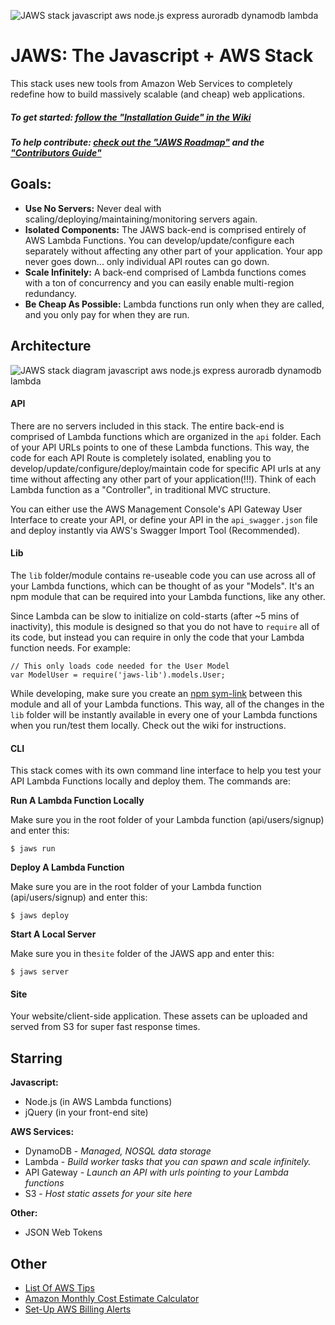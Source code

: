 ![JAWS stack javascript aws node.js express auroradb dynamodb lambda](https://github.com/servant-app/JAWS/blob/master/site/public/img/jaws_logo_javascript_aws.png)

JAWS: The Javascript + AWS Stack
=================================

This stack uses new tools from Amazon Web Services to completely redefine how to build massively scalable (and cheap) web applications.  

##### To get started: [follow the "Installation Guide" in the Wiki](https://github.com/servant-app/JAWS/wiki/JAWS-Installation)
#####  To help contribute: [check out the "JAWS Roadmap"](https://trello.com/b/tYOrT6nA/jaws-roadmap) and the ["Contributors Guide"](https://github.com/jaws-stack/JAWS/blob/master/CONTRIBUTING.md)


## Goals:

 - **Use No Servers:** Never deal with scaling/deploying/maintaining/monitoring servers again.
 -  **Isolated Components:** The JAWS back-end is comprised entirely of AWS Lambda Functions.  You can develop/update/configure each separately without affecting any other part of your application.  Your app never goes down...  only individual API routes can go down.
 - **Scale Infinitely:**  A back-end comprised of Lambda functions comes with a ton of concurrency and you can easily enable multi-region redundancy.
 - **Be Cheap As Possible:**  Lambda functions run only when they are called, and you only pay for when they are run.


## Architecture

![JAWS stack diagram javascript aws node.js express auroradb dynamodb lambda](https://github.com/servant-app/JAWS/blob/master/site/public/img/jaws_diagram_javascript_aws.png)

#### API
There are no servers included in this stack.  The entire back-end is comprised of Lambda functions which are organized in the `api` folder.  Each of your API URLs points to one of these Lambda functions.  This way, the code for each API Route is completely isolated, enabling you to develop/update/configure/deploy/maintain code for specific API urls at any time without affecting any other part of your application(!!!).  Think of each Lambda function as a "Controller", in traditional MVC structure.

You can either use the AWS Management Console's API Gateway User Interface to create your API, or define your API in the `api_swagger.json` file and deploy instantly via AWS's Swagger Import Tool (Recommended).

#### Lib
The `lib` folder/module contains re-useable code you can use across all of your Lambda functions, which can be thought of as your "Models".  It's an npm module that can be required into your Lambda functions, like any other.

Since Lambda can be slow to initialize on cold-starts (after ~5 mins of inactivity), this module is designed so that you do not have to `require` all of its code, but instead you can require in only the code that your Lambda function needs.  For example:

    // This only loads code needed for the User Model
    var ModelUser = require('jaws-lib').models.User;

While developing, make sure you create an [npm sym-link](https://egghead.io/lessons/node-js-using-npm-link-to-use-node-modules-that-are-in-progress) between this module and all of your Lambda functions.  This way, all of the changes in the `lib` folder will be instantly available in every one of your Lambda functions when you run/test them locally.  Check out the wiki for instructions.


#### CLI
This stack comes with its own command line interface to help you test your API Lambda Functions locally and deploy them.  The commands are:

**Run A Lambda Function Locally**

Make sure you in the root folder of your Lambda function (api/users/signup) and enter this:

    $ jaws run

**Deploy A Lambda Function**

Make sure you are in the root folder of your Lambda function (api/users/signup) and enter this:

    $ jaws deploy

**Start A Local Server**

Make sure you in the`site` folder of the JAWS app and enter this:

    $ jaws server


#### Site
Your website/client-side application.  These assets can be uploaded and served from S3 for super fast response times.


## Starring

**Javascript:**
- Node.js (in AWS Lambda functions)
- jQuery (in your front-end site)

**AWS Services:**
- DynamoDB - *Managed, NOSQL data storage*
- Lambda - *Build worker tasks that you can spawn and scale infinitely.*
- API Gateway - *Launch an API with urls pointing to your Lambda functions*
- S3 - *Host static assets for your site here*

**Other:**
- JSON Web Tokens



## Other
*  [List Of AWS Tips](https://wblinks.com/notes/aws-tips-i-wish-id-known-before-i-started/)
* [Amazon Monthly Cost Estimate Calculator](http://calculator.s3.amazonaws.com/index.html)
* [Set-Up AWS Billing Alerts](http://docs.aws.amazon.com/awsaccountbilling/latest/aboutv2/monitor-charges.html)
